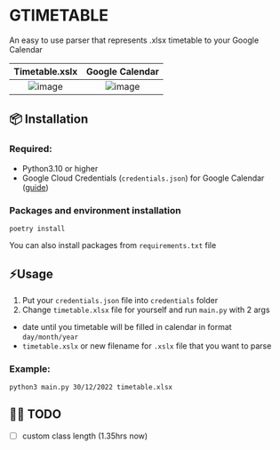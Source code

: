 <!-- # .xlsx Timetable to Google calendar -->
  
# GTIMETABLE
An easy to use parser that represents .xlsx timetable to your Google Calendar

Timetable.xslx |  Google Calendar
:-------------------------:|:-------------------------:
![image](https://i.postimg.cc/K4XC0Cdj/Screenshot-2023-01-21-at-9-37-20-PM.png) |  ![image](https://i.postimg.cc/0kVPvQY5/Screenshot-2023-01-21-at-9-36-52-PM.png)


## 📦 Installation

### Required:
 - Python3.10 or higher
 - Google Cloud Credentials (`credentials.json`) for Google Calendar ([guide](https://developers.google.com/workspace/guides/create-credentials))
 <!-- - [Poetry](https://python-poetry.org/) or [virtualenv](https://virtualenv.pypa.io/en/latest/)  -->


### Packages and environment installation
    poetry install
You can also install packages from `requirements.txt` file

## ⚡Usage

1. Put your `credentials.json` file into `credentials` folder
2. Change `timetable.xlsx` file for yourself and run `main.py` with 2 args

- date until you timetable will be filled in calendar in format `day/month/year`
- `timetable.xslx` or new filename for `.xslx` file that you want to parse

### Example:
`python3 main.py 30/12/2022 timetable.xlsx`

    
## 👨‍💻 TODO 

 - [ ] custom class length (1.35hrs now)

